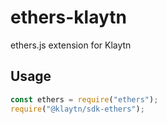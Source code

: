 # ethers-klaytn

ethers.js extension for Klaytn

## Usage

```js
const ethers = require("ethers");
require("@klaytn/sdk-ethers");
```
